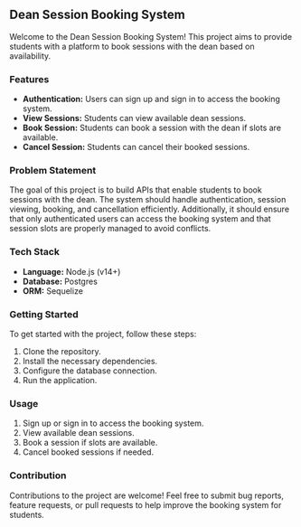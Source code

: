 ## Dean Session Booking System

Welcome to the Dean Session Booking System! This project aims to provide students with a platform to book sessions with the dean based on availability.

### Features

- **Authentication:** Users can sign up and sign in to access the booking system.
- **View Sessions:** Students can view available dean sessions.
- **Book Session:** Students can book a session with the dean if slots are available.
- **Cancel Session:** Students can cancel their booked sessions.

### Problem Statement

The goal of this project is to build APIs that enable students to book sessions with the dean. The system should handle authentication, session viewing, booking, and cancellation efficiently. Additionally, it should ensure that only authenticated users can access the booking system and that session slots are properly managed to avoid conflicts.

### Tech Stack

- **Language:** Node.js (v14+)
- **Database:** Postgres
- **ORM:** Sequelize 

### Getting Started

To get started with the project, follow these steps:

1. Clone the repository.
2. Install the necessary dependencies.
3. Configure the database connection.
4. Run the application.

### Usage

1. Sign up or sign in to access the booking system.
2. View available dean sessions.
3. Book a session if slots are available.
4. Cancel booked sessions if needed.

### Contribution

Contributions to the project are welcome! Feel free to submit bug reports, feature requests, or pull requests to help improve the booking system for students.

